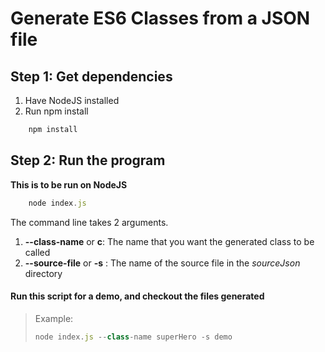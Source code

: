 # Generate ES6 Classes from a JSON file

## Step 1: Get dependencies
1) Have NodeJS installed
2) Run npm install
```javascript
	npm install
```


## Step 2: Run the program
**This is to be run on NodeJS**
```javascript
	node index.js
```
> 
The command line takes 2 arguments.
1) **--class-name** or **c**: The name that you want the generated class to be called
2) **--source-file** or **-s** : The name of the source file in the *sourceJson* directory


#### Run this script for a demo, and checkout the files generated
> Example:
>```javascript
> node index.js --class-name superHero -s demo

